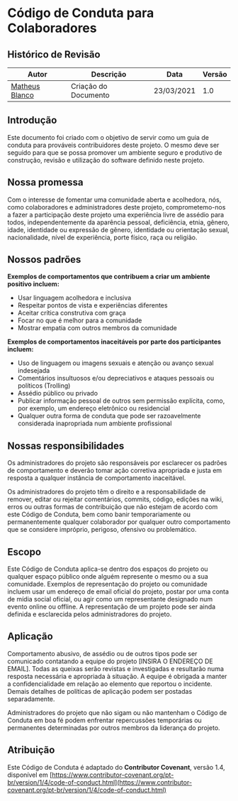 # Código de Conduta para Colaboradores

## Histórico de Revisão

| Autor                                              | Descrição            | Data       | Versão |
| -------------------------------------------------- | -------------------- | ---------- | ------ |
| [Matheus Blanco](https://github.com/MatheusBlanco) | Criação do Documento | 23/03/2021 | 1.0    |

## Introdução

Este documento foi criado com o objetivo de servir como um guia de conduta para prováveis contribuidores deste projeto. O mesmo deve ser seguido para que se possa promover um ambiente seguro e produtivo de construção, revisão e utilização do software definido neste projeto.

## Nossa promessa

Com o interesse de fomentar uma comunidade aberta e acolhedora, nós, como colaboradores e administradores deste projeto, comprometemo-nos a fazer a participação deste projeto uma experiência livre de assédio para todos, independentemente da aparência pessoal, deficiência, etnia, gênero, idade, identidade ou expressão de gênero, identidade ou orientação sexual, nacionalidade, nível de experiência, porte físico, raça ou religião.

## Nossos padrões

**Exemplos de comportamentos que contribuem a criar um ambiente positivo incluem:**

- Usar linguagem acolhedora e inclusiva
- Respeitar pontos de vista e experiências diferentes
- Aceitar crítica construtiva com graça
- Focar no que é melhor para a comunidade
- Mostrar empatia com outros membros da comunidade

**Exemplos de comportamentos inaceitáveis por parte dos participantes incluem:**

- Uso de linguagem ou imagens sexuais e atenção ou avanço sexual indesejada
- Comentários insultuosos e/ou depreciativos e ataques pessoais ou políticos (Trolling)
- Assédio público ou privado
- Publicar informação pessoal de outros sem permissão explícita, como, por exemplo, um endereço eletrônico ou residencial
- Qualquer outra forma de conduta que pode ser razoavelmente considerada inapropriada num ambiente profissional

## Nossas responsibilidades

Os administradores do projeto são responsáveis por esclarecer os padrões de comportamento e deverão tomar ação corretiva apropriada e justa em resposta a qualquer instância de comportamento inaceitável.

Os administradores do projeto têm o direito e a responsabilidade de remover, editar ou rejeitar comentários, commits, código, edições na wiki, erros ou outras formas de contribuição que não estejam de acordo com este Código de Conduta, bem como banir temporariamente ou permanentemente qualquer colaborador por qualquer outro comportamento que se considere impróprio, perigoso, ofensivo ou problemático.

## Escopo

Este Código de Conduta aplica-se dentro dos espaços do projeto ou qualquer espaço público onde alguém represente o mesmo ou a sua comunidade. Exemplos de representação do projeto ou comunidade incluem usar um endereço de email oficial do projeto, postar por uma conta de mídia social oficial, ou agir como um representante designado num evento online ou offline. A representação de um projeto pode ser ainda definida e esclarecida pelos administradores do projeto.

## Aplicação

Comportamento abusivo, de assédio ou de outros tipos pode ser comunicado contatando a equipe do projeto [INSIRA O ENDEREÇO DE EMAIL]. Todas as queixas serão revistas e investigadas e resultarão numa resposta necessária e apropriada à situação. A equipe é obrigada a manter a confidencialidade em relação ao elemento que reportou o incidente. Demais detalhes de políticas de aplicação podem ser postadas separadamente.

Administradores do projeto que não sigam ou não mantenham o Código de Conduta em boa fé podem enfrentar repercussões temporárias ou permanentes determinadas por outros membros da liderança do projeto.

## Atribuição

Este Código de Conduta é adaptado do **Contributor Covenant**, versão 1.4, disponível em [https://www.contributor-covenant.org/pt-br/version/1/4/code-of-conduct.html](https://www.contributor-covenant.org/pt-br/version/1/4/code-of-conduct.html)
